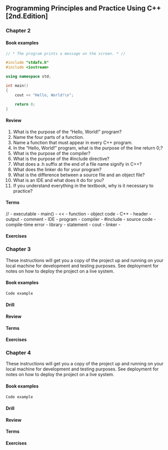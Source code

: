 ## Programming Principles and Practice Using C++ [2nd.Edition]

### Chapter 2

#### Book examples

``` cpp
// * The program prints a message on the screen. * //

#include "stdafx.h"
#include <iostream>

using namespace std;

int main()
{
    cout << "Hello, World!\n";

    return 0;
}
```

#### Review

1. What is the purpose of the “Hello, World!” program?
2. Name the four parts of a function.
3. Name a function that must appear in every C++ program.
4. In the “Hello, World!” program, what is the purpose of the line return 0;?
5. What is the purpose of the compiler?
6. What is the purpose of the #include directive?
7. What does a .h suffix at the end of a file name signify in C++?
8. What does the linker do for your program?
9. What is the difference between a source file and an object file?
10. What is an IDE and what does it do for you?
11. If you understand everything in the textbook, why is it necessary to practice?

#### Terms

// - 
executable - 
main() - 
<< - 
function - 
object code - 
C++ - 
header - 
output - 
comment - 
IDE - 
program - 
compiler - 
#include - 
source code - 
compile-time error - 
library - 
statement - 
cout - 
linker - 

#### Exercises



### Chapter 3

These instructions will get you a copy of the project up and running on your local machine for development and testing purposes. See deployment for notes on how to deploy the project on a live system.

#### Book examples

``` cpp
Code example
```

#### Drill

#### Review

#### Terms

#### Exercises



### Chapter 4

These instructions will get you a copy of the project up and running on your local machine for development and testing purposes. See deployment for notes on how to deploy the project on a live system.

#### Book examples

``` cpp
Code example
```

#### Drill

#### Review

#### Terms

#### Exercises


